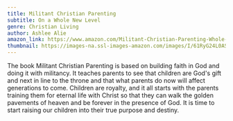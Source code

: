 ```yaml
---
title: Militant Christian Parenting
subtitle: On a Whole New Level
genre: Christian Living
author: Ashlee Alie
amazon_link: https://www.amazon.com/Militant-Christian-Parenting-Whole-Level/dp/1643458612/ref=sr_1_1?crid=3UTTL4CXEGT4I&keywords=9781643458618&qid=1642671246&sprefix=%2Caps%2C286&sr=8-1
thumbnail: https://images-na.ssl-images-amazon.com/images/I/61RyG24L0AS.jpg
---
```

The book Militant Christian Parenting is based on building faith in God and doing it with militancy. It teaches parents to see that children are God's gift and next in line to the throne and that what parents do now will affect generations to come. Children are royalty, and it all starts with the parents training them for eternal life with Christ so that they can walk the golden pavements of heaven and be forever in the presence of God. It is time to start raising our children into their true purpose and destiny.